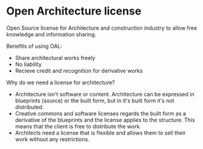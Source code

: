 # Open Architecture license

Open Source license for Architecture and construction industry to allow free knowledge and information sharing.

Benefits of using OAL:
* Share architectural works freely
* No liability
* Recieve credit and recognition for derivative works

Why do we need a license for architecture?

* Architecture isn't software or content. Architecture can be expressed in blueprints (source) or the built form, but in it's built form it's not distributed.
* Creative commons and software licenses regards the built form as a derivative of the blueprints and the license applies to the structure. This means that the client is free to distribute the work.
* Architects need a license that is flexible and allows them to sell their work without any restrictions.
